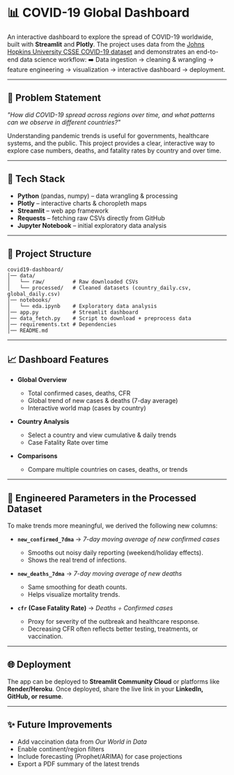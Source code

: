 # 📊 COVID-19 Global Dashboard

An interactive dashboard to explore the spread of COVID-19 worldwide, built with **Streamlit** and **Plotly**.
The project uses data from the [Johns Hopkins University CSSE COVID-19 dataset](https://github.com/CSSEGISandData/COVID-19) and demonstrates an end-to-end data science workflow:
➡️ Data ingestion → cleaning & wrangling → feature engineering → visualization → interactive dashboard → deployment.

---

## 🚀 Problem Statement

*"How did COVID-19 spread across regions over time, and what patterns can we observe in different countries?"*

Understanding pandemic trends is useful for governments, healthcare systems, and the public. This project provides a clear, interactive way to explore case numbers, deaths, and fatality rates by country and over time.

---

## 🔧 Tech Stack

* **Python** (pandas, numpy) – data wrangling & processing
* **Plotly** – interactive charts & choropleth maps
* **Streamlit** – web app framework
* **Requests** – fetching raw CSVs directly from GitHub
* **Jupyter Notebook** – initial exploratory data analysis

---

## 📂 Project Structure

```
covid19-dashboard/
│── data/
│   └── raw/         # Raw downloaded CSVs
│   └── processed/   # Cleaned datasets (country_daily.csv, global_daily.csv)
│── notebooks/
│   └── eda.ipynb    # Exploratory data analysis
│── app.py           # Streamlit dashboard
│── data_fetch.py    # Script to download + preprocess data
│── requirements.txt # Dependencies
│── README.md
```

---

## 📈 Dashboard Features

* **Global Overview**

  * Total confirmed cases, deaths, CFR
  * Global trend of new cases & deaths (7-day average)
  * Interactive world map (cases by country)

* **Country Analysis**

  * Select a country and view cumulative & daily trends
  * Case Fatality Rate over time

* **Comparisons**

  * Compare multiple countries on cases, deaths, or trends

---

## 🧮 Engineered Parameters in the Processed Dataset

To make trends more meaningful, we derived the following new columns:

* **`new_confirmed_7dma`** → *7-day moving average of new confirmed cases*

  * Smooths out noisy daily reporting (weekend/holiday effects).
  * Shows the real trend of infections.

* **`new_deaths_7dma`** → *7-day moving average of new deaths*

  * Same smoothing for death counts.
  * Helps visualize mortality trends.

* **`cfr` (Case Fatality Rate)** → *Deaths ÷ Confirmed cases*

  * Proxy for severity of the outbreak and healthcare response.
  * Decreasing CFR often reflects better testing, treatments, or vaccination.

---

## 🌐 Deployment

The app can be deployed to **Streamlit Community Cloud** or platforms like **Render/Heroku**.
Once deployed, share the live link in your **LinkedIn, GitHub, or resume**.

---

## ✨ Future Improvements

* Add vaccination data from *Our World in Data*
* Enable continent/region filters
* Include forecasting (Prophet/ARIMA) for case projections
* Export a PDF summary of the latest trends
